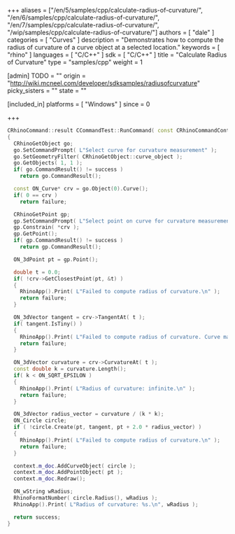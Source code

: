 +++
aliases = ["/en/5/samples/cpp/calculate-radius-of-curvature/", "/en/6/samples/cpp/calculate-radius-of-curvature/", "/en/7/samples/cpp/calculate-radius-of-curvature/", "/wip/samples/cpp/calculate-radius-of-curvature/"]
authors = [ "dale" ]
categories = [ "Curves" ]
description = "Demonstrates how to compute the radius of curvature of a curve object at a selected location."
keywords = [ "rhino" ]
languages = [ "C/C++" ]
sdk = [ "C/C++" ]
title = "Calculate Radius of Curvature"
type = "samples/cpp"
weight = 1

[admin]
TODO = ""
origin = "http://wiki.mcneel.com/developer/sdksamples/radiusofcurvature"
picky_sisters = ""
state = ""

[included_in]
platforms = [ "Windows" ]
since = 0

+++

```cpp
CRhinoCommand::result CCommandTest::RunCommand( const CRhinoCommandContext& context )
{
  CRhinoGetObject go;
  go.SetCommandPrompt( L"Select curve for curvature measurement" );
  go.SetGeometryFilter( CRhinoGetObject::curve_object );
  go.GetObjects( 1, 1 );
  if( go.CommandResult() != success )
    return go.CommandResult();

  const ON_Curve* crv = go.Object(0).Curve();
  if( 0 == crv )
    return failure;

  CRhinoGetPoint gp;
  gp.SetCommandPrompt( L"Select point on curve for curvature measurement" );
  gp.Constrain( *crv );
  gp.GetPoint();
  if( gp.CommandResult() != success )
    return gp.CommandResult();

  ON_3dPoint pt = gp.Point();

  double t = 0.0;
  if( !crv->GetClosestPoint(pt, &t) )
  {
    RhinoApp().Print( L"Failed to compute radius of curvature.\n" );
    return failure;
  }

  ON_3dVector tangent = crv->TangentAt( t );
  if( tangent.IsTiny() )
  {
    RhinoApp().Print( L"Failed to compute radius of curvature. Curve may have stacked control points.\n" );
    return failure;
  }

  ON_3dVector curvature = crv->CurvatureAt( t );
  const double k = curvature.Length();
  if( k < ON_SQRT_EPSILON )
  {
    RhinoApp().Print( L"Radius of curvature: infinite.\n" );
    return failure;
  }

  ON_3dVector radius_vector = curvature / (k * k);
  ON_Circle circle;
  if ( !circle.Create(pt, tangent, pt + 2.0 * radius_vector) )
  {
    RhinoApp().Print( L"Failed to compute radius of curvature.\n" );
    return failure;
  }

  context.m_doc.AddCurveObject( circle );
  context.m_doc.AddPointObject( pt );
  context.m_doc.Redraw();

  ON_wString wRadius;
  RhinoFormatNumber( circle.Radius(), wRadius );
  RhinoApp().Print( L"Radius of curvature: %s.\n", wRadius );

  return success;
}
```
